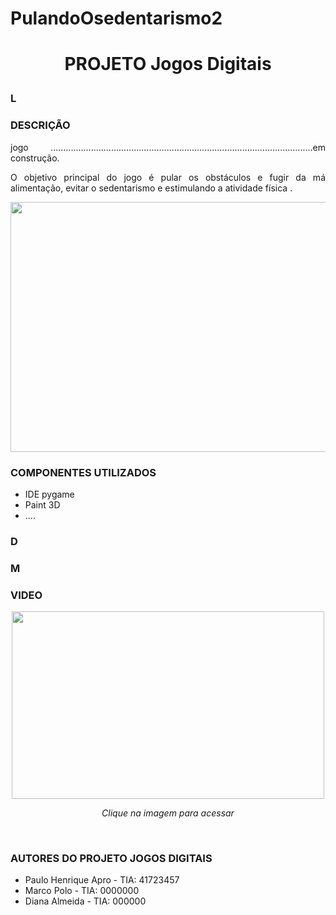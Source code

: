 # PulandoOsedentarismo2
# 
# <p align="center">PROJETO Jogos Digitais </p>


### L

### DESCRIÇÃO 
<p align = "justify">
jogo ........................................................................................................em construção.
</p>
<p align = "justify">
O  objetivo principal do jogo é pular os obstáculos e fugir da má alimentação, evitar o sedentarismo e estimulando a atividade física .
</p>

<p align="center"><img src="https://"  width="600px" height="400px"/></p>

### COMPONENTES UTILIZADOS 
<ul>
<li>IDE pygame</li>
<li>Paint 3D</li>
<li>.... </li>

</ul>

### 

### D

### M

### VIDEO
<a href="https://www.youtube.com" title="IctioNutri"><p align="center"><img src="https://" width="500px" height="300px" align="center"></p></a>
 <p align="center"> <i> Clique na imagem para acessar </i> </p>
<br/>

### AUTORES DO PROJETO JOGOS DIGITAIS 
<ul>
<li>Paulo Henrique Apro - TIA: 41723457</li>
  <li>Marco Polo - TIA: 0000000</li>
  <li>Diana Almeida - TIA: 000000</li>
</ul>
